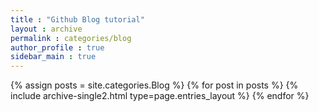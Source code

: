 ```yaml
---
title : "Github Blog tutorial"
layout : archive
permalink : categories/blog
author_profile : true
sidebar_main : true
---
```


{% assign posts = site.categories.Blog %}
{% for post in posts %} {% include archive-single2.html type=page.entries_layout %} {% endfor %}